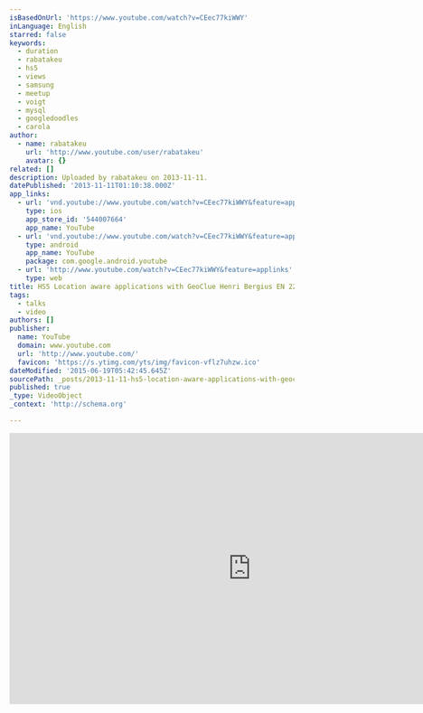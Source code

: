 ```yaml
---
isBasedOnUrl: 'https://www.youtube.com/watch?v=CEec77kiWWY'
inLanguage: English
starred: false
keywords:
  - duration
  - rabatakeu
  - hs5
  - views
  - samsung
  - meetup
  - voigt
  - mysql
  - googledoodles
  - carola
author:
  - name: rabatakeu
    url: 'http://www.youtube.com/user/rabatakeu'
    avatar: {}
related: []
description: Uploaded by rabatakeu on 2013-11-11.
datePublished: '2013-11-11T01:10:38.000Z'
app_links:
  - url: 'vnd.youtube://www.youtube.com/watch?v=CEec77kiWWY&feature=applinks'
    type: ios
    app_store_id: '544007664'
    app_name: YouTube
  - url: 'vnd.youtube://www.youtube.com/watch?v=CEec77kiWWY&feature=applinks'
    type: android
    app_name: YouTube
    package: com.google.android.youtube
  - url: 'http://www.youtube.com/watch?v=CEec77kiWWY&feature=applinks'
    type: web
title: HS5 Location aware applications with GeoClue Henri Bergius EN 222
tags:
  - talks
  - video
authors: []
publisher:
  name: YouTube
  domain: www.youtube.com
  url: 'http://www.youtube.com/'
  favicon: 'https://s.ytimg.com/yts/img/favicon-vflz7uhzw.ico'
dateModified: '2015-06-19T05:42:45.645Z'
sourcePath: _posts/2013-11-11-hs5-location-aware-applications-with-geoclue-henri-bergius-e.md
published: true
_type: VideoObject
_context: 'http://schema.org'

---
```

<iframe src="https://cdn.embedly.com/widgets/media.html?src=https%3A%2F%2Fwww.youtube.com%2Fembed%2FCEec77kiWWY%3Ffeature%3Doembed&amp;url=https%3A%2F%2Fwww.youtube.com%2Fwatch%3Fv%3DCEec77kiWWY&amp;image=https%3A%2F%2Fi.ytimg.com%2Fvi%2FCEec77kiWWY%2Fhqdefault.jpg&amp;key=b7d04c9b404c499eba89ee7072e1c4f7&amp;type=text%2Fhtml&amp;schema=youtube" width="854" height="480" scrolling="no" frameborder="0" allowfullscreen="allowfullscreen" style=""></iframe>